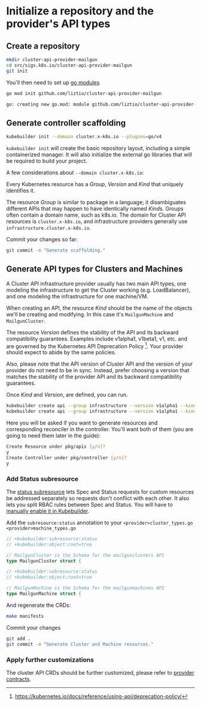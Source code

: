 # Initialize a repository and the provider's API types

## Create a repository

```bash
mkdir cluster-api-provider-mailgun
cd src/sigs.k8s.io/cluster-api-provider-mailgun
git init
```

You'll then need to set up [go modules][gomod]

```bash
go mod init github.com/liztio/cluster-api-provider-mailgun
```
```bash
go: creating new go.mod: module github.com/liztio/cluster-api-provider-mailgun
```
[gomod]: https://github.com/golang/go/wiki/Modules#how-to-define-a-module

## Generate controller scaffolding

```bash
kubebuilder init --domain cluster.x-k8s.io --plugins=go/v4
```

`kubebuilder init` will create the basic repository layout, including a simple containerized manager.
It will also initialize the external go libraries that will be required to build your project.

A few considerations about `--domain cluster.x-k8s.io`: 

Every Kubernetes resource has a *Group*, *Version* and *Kind* that uniquely identifies it.

The resource *Group* is similar to package in a language; it disambiguates different APIs that may happen to have identically named *Kind*s.
Groups often contain a domain name, such as k8s.io. 
The domain for Cluster API resources is `cluster.x-k8s.io`, and infrastructure providers generally use `infrastructure.cluster.x-k8s.io`.

Commit your changes so far:

```bash
git commit -m "Generate scaffolding."
```

## Generate API types for Clusters and Machines

A Cluster API infrastructure provider usually has two main API types, one modeling the infrastructure to get the
Cluster working (e.g. LoadBalancer), and one modeling the infrastructure for one machine/VM.

When creating an API, the resource *Kind* should be the name of the objects we'll be creating and modifying.
In this case it's `MailgunMachine` and `MailgunCluster`.

The resource *Version* defines the stability of the API and its backward compatibility guarantees.
Examples include v1alpha1, v1beta1, v1, etc. and are governed by the Kubernetes API Deprecation Policy [^1].
Your provider should expect to abide by the same policies.

Also, please note that the API version of Cluster API and the version of your provider do not need to be in sync.
Instead, prefer choosing a version that matches the stability of the provider API and its backward compatibility guarantees.

[^1]: https://kubernetes.io/docs/reference/using-api/deprecation-policy/

Once *Kind* and *Version*, are defined, you can run.

```bash
kubebuilder create api --group infrastructure --version v1alpha1 --kind MailgunCluster
kubebuilder create api --group infrastructure --version v1alpha1 --kind MailgunMachine
```

Here you will be asked if you want to generate resources and corresponding reconciler in the controller.
You'll want both of them (you are going to need them later in the guide):

```bash
Create Resource under pkg/apis [y/n]?
y
Create Controller under pkg/controller [y/n]?
y
```

### Add Status subresource

The [status subresource][status] lets Spec and Status requests for custom resources be addressed separately so requests don't conflict with each other.
It also lets you split RBAC rules between Spec and Status. You will have to [manually enable it in Kubebuilder][kbstatus].

Add the `subresource:status` annotation to your `<provider>cluster_types.go` `<provider>machine_types.go`

```go
// +kubebuilder:subresource:status
// +kubebuilder:object:root=true

// MailgunCluster is the Schema for the mailgunclusters API
type MailgunCluster struct {
```

```go
// +kubebuilder:subresource:status
// +kubebuilder:object:root=true

// MailgunMachine is the Schema for the mailgunmachines API
type MailgunMachine struct {
```

And regenerate the CRDs:
```bash
make manifests
```

Commit your changes

```bash
git add .
git commit -m "Generate Cluster and Machine resources."
```

[status]:  https://kubernetes.io/docs/tasks/access-kubernetes-api/custom-resources/custom-resource-definitions/#status-subresource
[kbstatus]: https://book.kubebuilder.io/reference/generating-crd.html?highlight=status#status

### Apply further customizations

The cluster API CRDs should be further customized, please refer to [provider contracts](../contracts/overview.md).
